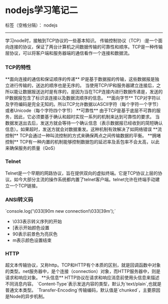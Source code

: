 ﻿# nodejs学习笔记二

标签（空格分隔）： nodejs

---
学习node时，接触到TCP协议的一些基本知识。
传输控制协议（TCP）:是一个面向连接的协议，保证了两台计算机之间数据传输的可靠性和顺序。TCP是一种传输层协议，可以将客户端和服务器端的通信看作一个连接和数据流。
<h3>TCP的特性</h3>
**面向连接的通信和保证顺序的传递**
IP是基于数据报的传输，这些数据报是独立进行传输的，送达的顺序也是无序的。
当使用TCP/IP和服务器建立连接后，之所以能让数据报送达时是有序的，是因为当在TCP连接内进行数据传递是，发送的IP数据报包含了标识该连接以及数据流顺序的信息。
**面向字节**
TCP对字符以及字符编码是完全无知的。所以TCP允许数据以ASCII字符（每个字符一个字节）或者Unicode（每个字符四个字节）
**可靠性**
由于TCP是基于底层不可靠的服务，因此，它必须要基于确认和超时实现一系列的机制来达到可靠性的要求。
当数据发送出去后，发送方就会等待一个确认信息（表示数据报已经收到的简短确认信息）。如果超时，发送方就会对数据重发。这种机制有效解决了如网络错误
**流控制**
TCP会通过一种叫流控制的方式来确保两点之间传输数据的平衡。
**拥堵控制**
TCP有一种内置的机制能够控制数据包的延迟率及丢包率不会太高，以此来确保服务的质量（QoS）
<h3>Telnet</h3>
Telnet是一个早期的网路协议，旨在提供双向的虚拟终端。它是TCP协议上层的协议。如今大部分主流的操作系统都内置了telnet客户端。telnet允许在终端手动建立一个TCP链接。

<h3>ANSI转义码</h3>
`console.log('\033[90m new connection!\033[39m');`

- \033表示转义序列的开始
-  [表示开始颜色设置
-  90表示前景色为亮灰色
-  m表示颜色设置结束

<h3>HTTP</h3>
超文本传输协议，又称http。TCP和HTTP有个本质的区别，就是回调函数中对象的类型。net服务器中，是个连接（connection）对象，而HTTP服务器中，则是请求和响应对象。
**头信息**
HTTP协议在请求和响应消息前使用头信息来描述不同消息内容。
`Content-Type`表示发送内容的类型，默认为`text/plain`,也就是普通文本类型。
`Transfer-Encoding`传输编码，默认值是`chunked`，主要原因是Node的异步机制。
